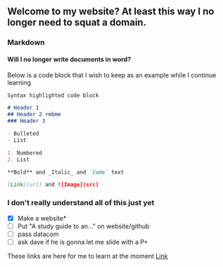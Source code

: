 ## Welcome to my website? At least this way I no longer need to squat a domain.

### Markdown
#### Will I no longer write documents in word?

Below is a code block that I wish to keep as an example while I continue learning
```markdown
Syntax highlighted code block

# Header 1
## Header 2 rmbme
### Header 3

- Bulleted
- List

1. Numbered
2. List

**Bold** and _Italic_ and `Code` text

[Link](url) and ![Image](src)
```
### I don't really understand all of this just yet
- [x] Make a website*
- [ ] Put "A study guide to an..." on website/github
- [ ] pass datacom
- [ ] ask dave if he is gonna let me slide with a P+

These links are here for me to learn at the moment
[Link](/Projects/)
